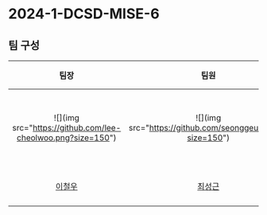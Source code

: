 # 2024-1-DCSD-MISE-6

<h2>팀 구성</h2>

|                   팀장                    |                     팀원                     |                              팀원                               |                               팀원                                |
| :-----------------------------------------: | :--------------------------------------------: | :-------------------------------------------------------------: | :-------------------------------------------------------------: |
| ![](img src="https://github.com/lee-cheolwoo.png?size=150") | ![](img src="https://github.com/seonggeuns.png?size=150") | <img src="https://github.com/y8jinn.png" width="150px"/> | <img src="https://github.com/JianKim3293.png?size=150"> |
|     [이철우](https://github.com/lee-cheolwoo)     |     [최성근](https://github.com/seonggeuns)     |           [정유진](https://github.com/y8jinn)            |           [김지안](https://github.com/JianKim3293)            |